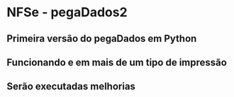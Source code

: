 # NFSe - pegaDados2
## Primeira versão do pegaDados em Python
## Funcionando e em mais de um tipo de impressão
## Serão executadas melhorias
